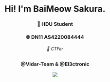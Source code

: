 <h1 align='center'>Hi! I'm BaiMeow Sakura.</h1>

<h3 align="center">🔭 HDU Student</h3>
<h3 align="center">🌐 DN11 AS4220084444 </h3>
<h6 align="center">🌱 CTFer </h6>
<h3 align="center">@Vidar-Team & @El3ctronic</h3>

<p align='center'>
  <img src='https://github-readme-stats-baimeow.vercel.app/api?username=BaiMeow&show_icons=true&count_private=true&include_all_commits=true&bg_color=30,e96443,904e95&title_color=fff&text_color=fff&icon_color=fff'>
  </img>
</p>
